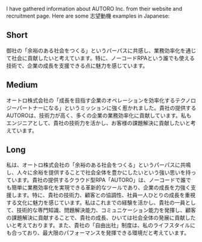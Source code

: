 I have gathered information about AUTORO Inc. from their website and recruitment page. Here are some 志望動機 examples in Japanese:

## Short

御社の「余裕のある社会をつくる」というパーパスに共感し、業務効率化を通じて社会に貢献したいと考えています。特に、ノーコードRPAという誰でも使える技術で、企業の成長を支援できる点に魅力を感じています。

## Medium

オートロ株式会社の「成長を目指す企業のオペレーションを効率化するテクノロジーパートナーになる」というミッションに強く惹かれました。貴社の提供するAUTOROは、技術力が高く、多くの企業の業務効率化に貢献しています。私もエンジニアとして、貴社の技術力を活かし、お客様の課題解決に貢献したいと考えています。

## Long

私は、オートロ株式会社の「余裕のある社会をつくる」というパーパスに共鳴し、人々に余裕を提供することで社会全体を豊かにしたいという強い思いを持っています。貴社の提供するクラウド型RPA「AUTORO」は、ノーコードで誰でも簡単に業務効率化を実現できる革新的なツールであり、企業の成長を力強く支援します。特に、貴社の技術力、顧客との協調性、社員一人ひとりの成長を重視する文化に魅力を感じています。私はこれまでの経験を活かし、貴社の一員として、技術的な専門知識、問題解決能力、コミュニケーション能力を発揮し、顧客の課題解決に貢献することで、貴社の成長、ひいては社会全体の発展に貢献したいと考えております。また、貴社の「自由出社」制度は、私のライフスタイルにも合っており、最大限のパフォーマンスを発揮できる環境だと考えています。